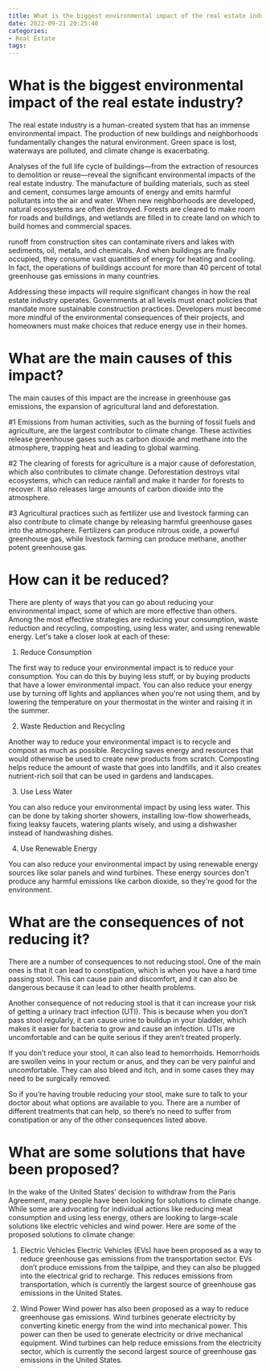 ```yaml
---
title: What is the biggest environmental impact of the real estate industry
date: 2022-09-21 20:25:40
categories:
- Real Estate
tags:
---
```



#  What is the biggest environmental impact of the real estate industry?

The real estate industry is a human-created system that has an immense environmental impact. The production of new buildings and neighborhoods fundamentally changes the natural environment. Green space is lost, waterways are polluted, and climate change is exacerbating.

Analyses of the full life cycle of buildings—from the extraction of resources to demolition or reuse—reveal the significant environmental impacts of the real estate industry. The manufacture of building materials, such as steel and cement, consumes large amounts of energy and emits harmful pollutants into the air and water. When new neighborhoods are developed, natural ecosystems are often destroyed. Forests are cleared to make room for roads and buildings, and wetlands are filled in to create land on which to build homes and commercial spaces.

 runoff from construction sites can contaminate rivers and lakes with sediments, oil, metals, and chemicals. And when buildings are finally occupied, they consume vast quantities of energy for heating and cooling. In fact, the operations of buildings account for more than 40 percent of total greenhouse gas emissions in many countries.

Addressing these impacts will require significant changes in how the real estate industry operates. Governments at all levels must enact policies that mandate more sustainable construction practices. Developers must become more mindful of the environmental consequences of their projects, and homeowners must make choices that reduce energy use in their homes.

#  What are the main causes of this impact?

The main causes of this impact are the increase in greenhouse gas emissions, the expansion of agricultural land and deforestation.

#1 Emissions from human activities, such as the burning of fossil fuels and agriculture, are the largest contributor to climate change. These activities release greenhouse gases such as carbon dioxide and methane into the atmosphere, trapping heat and leading to global warming.


#2 The clearing of forests for agriculture is a major cause of deforestation, which also contributes to climate change. Deforestation destroys vital ecosystems, which can reduce rainfall and make it harder for forests to recover. It also releases large amounts of carbon dioxide into the atmosphere.


#3 Agricultural practices such as fertilizer use and livestock farming can also contribute to climate change by releasing harmful greenhouse gases into the atmosphere. Fertilizers can produce nitrous oxide, a powerful greenhouse gas, while livestock farming can produce methane, another potent greenhouse gas.

#  How can it be reduced?

There are plenty of ways that you can go about reducing your environmental impact, some of which are more effective than others. Among the most effective strategies are reducing your consumption, waste reduction and recycling, composting, using less water, and using renewable energy. Let's take a closer look at each of these:

1. Reduce Consumption

The first way to reduce your environmental impact is to reduce your consumption. You can do this by buying less stuff, or by buying products that have a lower environmental impact. You can also reduce your energy use by turning off lights and appliances when you're not using them, and by lowering the temperature on your thermostat in the winter and raising it in the summer.

2. Waste Reduction and Recycling

Another way to reduce your environmental impact is to recycle and compost as much as possible. Recycling saves energy and resources that would otherwise be used to create new products from scratch. Composting helps reduce the amount of waste that goes into landfills, and it also creates nutrient-rich soil that can be used in gardens and landscapes.

3. Use Less Water

You can also reduce your environmental impact by using less water. This can be done by taking shorter showers, installing low-flow showerheads, fixing leaksy faucets, watering plants wisely, and using a dishwasher instead of handwashing dishes.

4. Use Renewable Energy

You can also reduce your environmental impact by using renewable energy sources like solar panels and wind turbines. These energy sources don't produce any harmful emissions like carbon dioxide, so they're good for the environment.

#  What are the consequences of not reducing it?

There are a number of consequences to not reducing stool. One of the main ones is that it can lead to constipation, which is when you have a hard time passing stool. This can cause pain and discomfort, and it can also be dangerous because it can lead to other health problems.

Another consequence of not reducing stool is that it can increase your risk of getting a urinary tract infection (UTI). This is because when you don’t pass stool regularly, it can cause urine to buildup in your bladder, which makes it easier for bacteria to grow and cause an infection. UTIs are uncomfortable and can be quite serious if they aren’t treated properly.

If you don’t reduce your stool, it can also lead to hemorrhoids. Hemorrhoids are swollen veins in your rectum or anus, and they can be very painful and uncomfortable. They can also bleed and itch, and in some cases they may need to be surgically removed.

So if you’re having trouble reducing your stool, make sure to talk to your doctor about what options are available to you. There are a number of different treatments that can help, so there’s no need to suffer from constipation or any of the other consequences listed above.

#  What are some solutions that have been proposed?

In the wake of the United States’ decision to withdraw from the Paris Agreement, many people have been looking for solutions to climate change. While some are advocating for individual actions like reducing meat consumption and using less energy, others are looking to large-scale solutions like electric vehicles and wind power. Here are some of the proposed solutions to climate change:

1. Electric Vehicles 
Electric Vehicles (EVs) have been proposed as a way to reduce greenhouse gas emissions from the transportation sector. EVs don’t produce emissions from the tailpipe, and they can also be plugged into the electrical grid to recharge. This reduces emissions from transportation, which is currently the largest source of greenhouse gas emissions in the United States.

2. Wind Power 
Wind power has also been proposed as a way to reduce greenhouse gas emissions. Wind turbines generate electricity by converting kinetic energy from the wind into mechanical power. This power can then be used to generate electricity or drive mechanical equipment. Wind turbines can help reduce emissions from the electricity sector, which is currently the second largest source of greenhouse gas emissions in the United States.